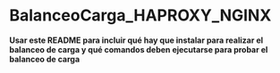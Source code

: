 # BalanceoCarga_HAPROXY_NGINX
**Usar este README para incluir qué hay que instalar para realizar el balanceo de carga y qué comandos deben ejecutarse para probar el balanceo de carga**

